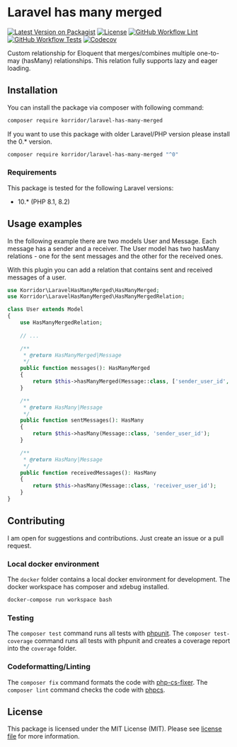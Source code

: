 # Laravel has many merged

[![Latest Version on Packagist](https://img.shields.io/packagist/v/korridor/laravel-has-many-merged?style=flat-square)](https://packagist.org/packages/korridor/laravel-has-many-merged)
[![License](https://img.shields.io/packagist/l/korridor/laravel-has-many-merged?style=flat-square)](license.md)
[![GitHub Workflow Lint](https://img.shields.io/github/actions/workflow/status/korridor/laravel-has-many-merged/lint.yml?label=lint&style=flat-square)](https://github.com/korridor/laravel-has-many-merged/actions/workflows/lint.yml)
[![GitHub Workflow Tests](https://img.shields.io/github/actions/workflow/status/korridor/laravel-has-many-merged/unittests.yml?label=tests&style=flat-square)](https://github.com/korridor/laravel-has-many-merged/actions/workflows/unittests.yml)
[![Codecov](https://img.shields.io/codecov/c/github/korridor/laravel-has-many-merged?style=flat-square)](https://codecov.io/gh/korridor/laravel-has-many-merged)

Custom relationship for Eloquent that merges/combines multiple one-to-may (hasMany) relationships.
This relation fully supports lazy and eager loading.

## Installation

You can install the package via composer with following command:

```bash
composer require korridor/laravel-has-many-merged
```

If you want to use this package with older Laravel/PHP version please install the 0.* version.

```bash
composer require korridor/laravel-has-many-merged "^0"
```

### Requirements

This package is tested for the following Laravel versions:

- 10.* (PHP 8.1, 8.2)

## Usage examples

In the following example there are two models User and Message.
Each message has a sender and a receiver.
The User model has two hasMany relations - one for the sent messages and the other for the received ones.

With this plugin you can add a relation that contains sent and received messages of a user.

```php
use Korridor\LaravelHasManyMerged\HasManyMerged;
use Korridor\LaravelHasManyMerged\HasManyMergedRelation;

class User extends Model
{
    use HasManyMergedRelation;
    
    // ...

    /**
     * @return HasManyMerged|Message
     */
    public function messages(): HasManyMerged
    {
        return $this->hasManyMerged(Message::class, ['sender_user_id', 'receiver_user_id']);
    }

    /**
     * @return HasMany|Message
     */
    public function sentMessages(): HasMany
    {
        return $this->hasMany(Message::class, 'sender_user_id');
    }

    /**
     * @return HasMany|Message
     */
    public function receivedMessages(): HasMany
    {
        return $this->hasMany(Message::class, 'receiver_user_id');
    }
}
```

## Contributing

I am open for suggestions and contributions. Just create an issue or a pull request.

### Local docker environment

The `docker` folder contains a local docker environment for development.
The docker workspace has composer and xdebug installed.

```bash
docker-compose run workspace bash
```

### Testing

The `composer test` command runs all tests with [phpunit](https://phpunit.de/).
The `composer test-coverage` command runs all tests with phpunit and creates a coverage report into the `coverage` folder.

### Codeformatting/Linting

The `composer fix` command formats the code with [php-cs-fixer](https://github.com/FriendsOfPHP/PHP-CS-Fixer).
The `composer lint` command checks the code with [phpcs](https://github.com/squizlabs/PHP_CodeSniffer).

## License

This package is licensed under the MIT License (MIT). Please see [license file](license.md) for more information.
